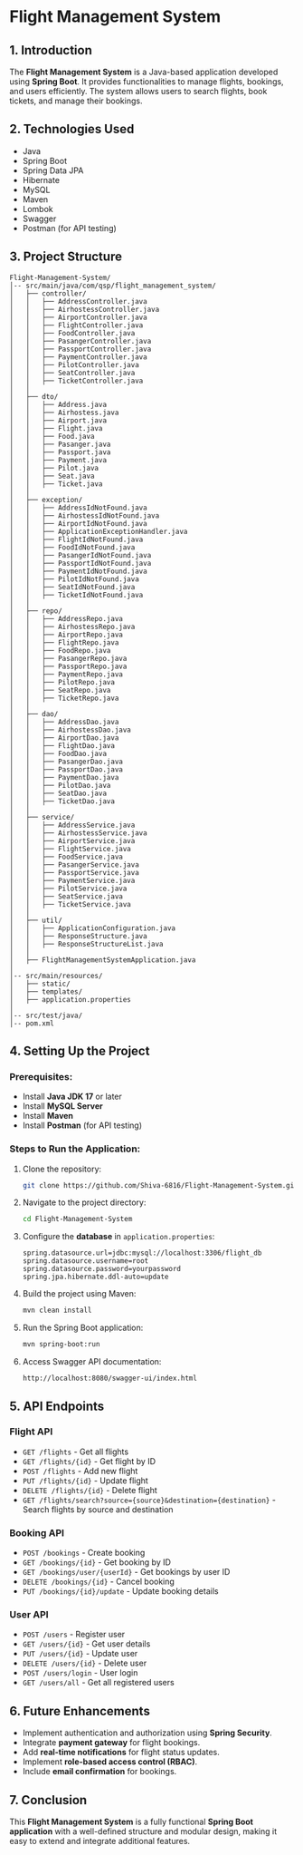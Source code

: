 # Flight Management System

## 1. Introduction

The **Flight Management System** is a Java-based application developed using **Spring Boot**. It provides functionalities to manage flights, bookings, and users efficiently. The system allows users to search flights, book tickets, and manage their bookings.

## 2. Technologies Used

- Java
- Spring Boot
- Spring Data JPA
- Hibernate
- MySQL
- Maven
- Lombok
- Swagger
- Postman (for API testing)

## 3. Project Structure

```
Flight-Management-System/
│-- src/main/java/com/qsp/flight_management_system/
│   ├── controller/
│   │   ├── AddressController.java
│   │   ├── AirhostessController.java
│   │   ├── AirportController.java
│   │   ├── FlightController.java
│   │   ├── FoodController.java
│   │   ├── PasangerController.java
│   │   ├── PassportController.java
│   │   ├── PaymentController.java
│   │   ├── PilotController.java
│   │   ├── SeatController.java
│   │   ├── TicketController.java
│   │
│   ├── dto/
│   │   ├── Address.java
│   │   ├── Airhostess.java
│   │   ├── Airport.java
│   │   ├── Flight.java
│   │   ├── Food.java
│   │   ├── Pasanger.java
│   │   ├── Passport.java
│   │   ├── Payment.java
│   │   ├── Pilot.java
│   │   ├── Seat.java
│   │   ├── Ticket.java
│   │
│   ├── exception/
│   │   ├── AddressIdNotFound.java
│   │   ├── AirhostessIdNotFound.java
│   │   ├── AirportIdNotFound.java
│   │   ├── ApplicationExceptionHandler.java
│   │   ├── FlightIdNotFound.java
│   │   ├── FoodIdNotFound.java
│   │   ├── PasangerIdNotFound.java
│   │   ├── PassportIdNotFound.java
│   │   ├── PaymentIdNotFound.java
│   │   ├── PilotIdNotFound.java
│   │   ├── SeatIdNotFound.java
│   │   ├── TicketIdNotFound.java
│   │
│   ├── repo/
│   │   ├── AddressRepo.java
│   │   ├── AirhostessRepo.java
│   │   ├── AirportRepo.java
│   │   ├── FlightRepo.java
│   │   ├── FoodRepo.java
│   │   ├── PasangerRepo.java
│   │   ├── PassportRepo.java
│   │   ├── PaymentRepo.java
│   │   ├── PilotRepo.java
│   │   ├── SeatRepo.java
│   │   ├── TicketRepo.java
│   │
│   ├── dao/
│   │   ├── AddressDao.java
│   │   ├── AirhostessDao.java
│   │   ├── AirportDao.java
│   │   ├── FlightDao.java
│   │   ├── FoodDao.java
│   │   ├── PasangerDao.java
│   │   ├── PassportDao.java
│   │   ├── PaymentDao.java
│   │   ├── PilotDao.java
│   │   ├── SeatDao.java
│   │   ├── TicketDao.java
│   │
│   ├── service/
│   │   ├── AddressService.java
│   │   ├── AirhostessService.java
│   │   ├── AirportService.java
│   │   ├── FlightService.java
│   │   ├── FoodService.java
│   │   ├── PasangerService.java
│   │   ├── PassportService.java
│   │   ├── PaymentService.java
│   │   ├── PilotService.java
│   │   ├── SeatService.java
│   │   ├── TicketService.java
│   │
│   ├── util/
│   │   ├── ApplicationConfiguration.java
│   │   ├── ResponseStructure.java
│   │   ├── ResponseStructureList.java
│   │
│   ├── FlightManagementSystemApplication.java
│
│-- src/main/resources/
│   ├── static/
│   ├── templates/
│   ├── application.properties
│
│-- src/test/java/
│-- pom.xml
```

## 4. Setting Up the Project

### Prerequisites:

- Install **Java JDK 17** or later
- Install **MySQL Server**
- Install **Maven**
- Install **Postman** (for API testing)

### Steps to Run the Application:

1. Clone the repository:
   ```sh
   git clone https://github.com/Shiva-6816/Flight-Management-System.git
   ```
2. Navigate to the project directory:
   ```sh
   cd Flight-Management-System
   ```
3. Configure the **database** in `application.properties`:
   ```properties
   spring.datasource.url=jdbc:mysql://localhost:3306/flight_db
   spring.datasource.username=root
   spring.datasource.password=yourpassword
   spring.jpa.hibernate.ddl-auto=update
   ```
4. Build the project using Maven:
   ```sh
   mvn clean install
   ```
5. Run the Spring Boot application:
   ```sh
   mvn spring-boot:run
   ```
6. Access Swagger API documentation:
   ```
   http://localhost:8080/swagger-ui/index.html
   ```

## 5. API Endpoints

### Flight API

- `GET /flights` - Get all flights
- `GET /flights/{id}` - Get flight by ID
- `POST /flights` - Add new flight
- `PUT /flights/{id}` - Update flight
- `DELETE /flights/{id}` - Delete flight
- `GET /flights/search?source={source}&destination={destination}` - Search flights by source and destination

### Booking API

- `POST /bookings` - Create booking
- `GET /bookings/{id}` - Get booking by ID
- `GET /bookings/user/{userId}` - Get bookings by user ID
- `DELETE /bookings/{id}` - Cancel booking
- `PUT /bookings/{id}/update` - Update booking details

### User API

- `POST /users` - Register user
- `GET /users/{id}` - Get user details
- `PUT /users/{id}` - Update user
- `DELETE /users/{id}` - Delete user
- `POST /users/login` - User login
- `GET /users/all` - Get all registered users

## 6. Future Enhancements

- Implement authentication and authorization using **Spring Security**.
- Integrate **payment gateway** for flight bookings.
- Add **real-time notifications** for flight status updates.
- Implement **role-based access control (RBAC)**.
- Include **email confirmation** for bookings.

## 7. Conclusion

This **Flight Management System** is a fully functional **Spring Boot application** with a well-defined structure and modular design, making it easy to extend and integrate additional features.

